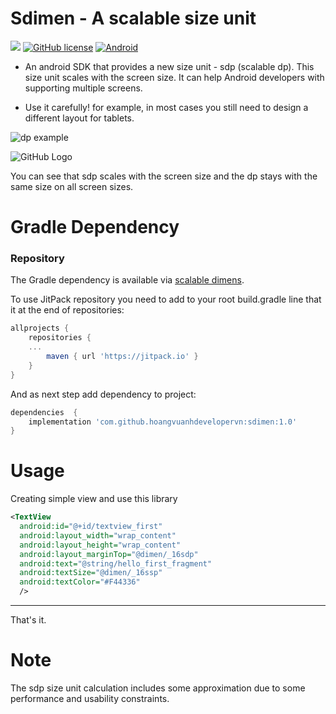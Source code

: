 # Sdimen - A scalable size unit  


  [![](https://jitpack.io/v/hoangvuanhdevelopervn/sdimen.svg)](https://jitpack.io/#hoangvuanhdevelopervn/sdimen)
  [![GitHub license](https://img.shields.io/hexpm/l/plug.svg)](https://github.com/ogiba/StyleableShareDialog/blob/master/LICENSE)
[![Android](https://img.shields.io/badge/platform-android-green.svg)](https://developer.android.com/index.html)

- An android SDK that provides a new size unit - sdp (scalable dp). This size unit scales with the screen size. It can help Android developers with supporting multiple screens.  

- Use it carefully! for example, in most cases you still need to design a different layout for tablets.



![dp example](https://firebasestorage.googleapis.com/v0/b/contact-15400.appspot.com/o/Images%2FScreenshots%2FScreenshot_2020-08-11-20-30-32-787_com.hvasoftware.hdimensions.jpg?alt=media&token=4a480acf-e702-495d-abad-d58d094bc116)



![GitHub Logo](https://firebasestorage.googleapis.com/v0/b/contact-15400.appspot.com/o/Images%2FScreenshots%2FScreenshot_2020-08-11-20-30-38-199_com.hvasoftware.hdimensions.jpg?alt=media&token=018a2c7e-ed0e-4fc7-86fc-48cf13b79d87)


You can see that sdp scales with the screen size and the dp stays with the same size on all screen sizes.


# Gradle Dependency

### Repository

The Gradle dependency is available via [scalable dimens](https://jitpack.io/#hoangvuanhdevelopervn/sdime).

To use JitPack repository you need to add to your root build.gradle line that it at the end of repositories:

```gradle
allprojects {
    repositories {
	... 
        maven { url 'https://jitpack.io' }
    }
}
```

And as next step add dependency to project:

```gradle
dependencies  {
    implementation 'com.github.hoangvuanhdevelopervn:sdimen:1.0'
}
```


  
  # Usage


Creating simple view and use this library

```xml
<TextView  
  android:id="@+id/textview_first"  
  android:layout_width="wrap_content"  
  android:layout_height="wrap_content"  
  android:layout_marginTop="@dimen/_16sdp"  
  android:text="@string/hello_first_fragment"  
  android:textSize="@dimen/_16ssp"  
  android:textColor="#F44336"  
  />
```


---
That's it.
  
  
# Note  
The sdp size unit calculation includes some approximation due to some performance and usability constraints.
